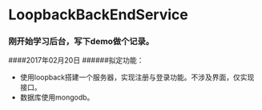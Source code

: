 # LoopbackBackEndService
### 刚开始学习后台，写下demo做个记录。
####2017年02月20日
######拟定功能：
- 使用loopback搭建一个服务器，实现注册与登录功能。不涉及界面，仅实现接口。
- 数据库使用mongodb。
